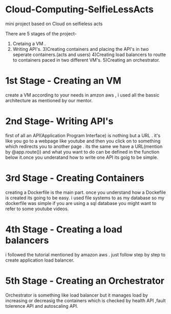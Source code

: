 # Cloud-Computing-SelfieLessActs
mini project based on  Cloud on selfieless acts 

There are 5 stages of the project-
1) Cretaing a VM .
2) Writing API's.
3)Creating containers and placing the API's in two seperate containers.(acts and users)
4)Creating load balancers to routte to containers paced in two different VM's.
5)Creating an orchestrator.

# 1st Stage - Creating an VM
create a VM according to your needs in amzon aws , i used all the bassic architecture as mentioned by our mentor.

# 2nd Stage- Writing API's
first of all an API(Application Program Interface) is nothing but a URL . it's like you go to a webpage like youtube and then you click on to something which redirects you to another page . its the same we have a URL(mention by @app.route()) and what you want to do can be defined in the function below it.once you underatand how to write one API its goig to be simple.

# 3rd Stage - Creating Containers 
creating a Dockerfile is the main part. once you understand how a Dockefile is created its going to be easy. i used file systems to as my database so my dockerfile was simple if you are using a sql database you might want to refer to some youtube videos.

# 4th Stage - Creating a load balancers
i followed the tutorial mentioned by amazon aws . just follow step by step to create application load balancer.

# 5th Stage - Creating an Orchestrator
Orchestrator is something like load balancer but it manages load by increasing or decreasig the containers  which is checked by health API ,fault tolerence API and autoscaling API. 

